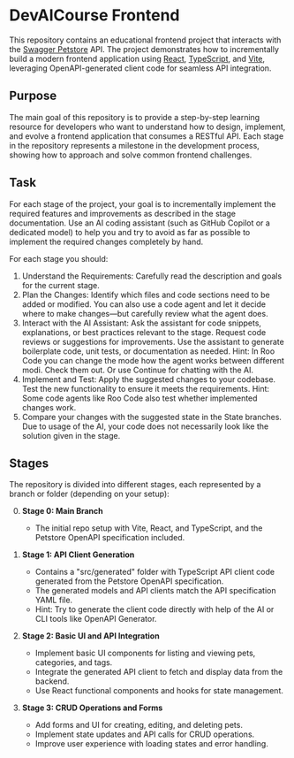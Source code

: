 # DevAICourse Frontend

This repository contains an educational frontend project that interacts with the [Swagger Petstore](https://swagger.io/docs/specification/about/) API. The project demonstrates how to incrementally build a modern frontend application using [React](https://react.dev/), [TypeScript](https://www.typescriptlang.org/), and [Vite](https://vitejs.dev/), leveraging OpenAPI-generated client code for seamless API integration.

## Purpose

The main goal of this repository is to provide a step-by-step learning resource for developers who want to understand how to design, implement, and evolve a frontend application that consumes a RESTful API. Each stage in the repository represents a milestone in the development process, showing how to approach and solve common frontend challenges.

## Task

For each stage of the project, your goal is to incrementally implement the required features and improvements as described in the stage documentation. Use an AI coding assistant (such as GitHub Copilot or a dedicated model) to help you and try to avoid as far as possible to implement the required changes completely by hand.

For each stage you should:

1. Understand the Requirements: Carefully read the description and goals for the current stage.
2. Plan the Changes: Identify which files and code sections need to be added or modified. You can also use a code agent and let it decide where to make changes—but carefully review what the agent does.
3. Interact with the AI Assistant: Ask the assistant for code snippets, explanations, or best practices relevant to the stage. Request code reviews or suggestions for improvements. Use the assistant to generate boilerplate code, unit tests, or documentation as needed. Hint: In Roo Code you can change the mode how the agent works between different modi. Check them out. Or use Continue for chatting with the AI.
4. Implement and Test: Apply the suggested changes to your codebase. Test the new functionality to ensure it meets the requirements. Hint: Some code agents like Roo Code also test whether implemented changes work.
5. Compare your changes with the suggested state in the State branches. Due to usage of the AI, your code does not necessarily look like the solution given in the stage.

## Stages

The repository is divided into different stages, each represented by a branch or folder (depending on your setup):

0. **Stage 0: Main Branch**
   - The initial repo setup with Vite, React, and TypeScript, and the Petstore OpenAPI specification included.

1. **Stage 1: API Client Generation**
   - Contains a "src/generated" folder with TypeScript API client code generated from the Petstore OpenAPI specification.
   - The generated models and API clients match the API specification YAML file.
   - Hint: Try to generate the client code directly with help of the AI or CLI tools like OpenAPI Generator.

2. **Stage 2: Basic UI and API Integration**
   - Implement basic UI components for listing and viewing pets, categories, and tags.
   - Integrate the generated API client to fetch and display data from the backend.
   - Use React functional components and hooks for state management.

3. **Stage 3: CRUD Operations and Forms**
   - Add forms and UI for creating, editing, and deleting pets.
   - Implement state updates and API calls for CRUD operations.
   - Improve user experience with loading states and error handling.
